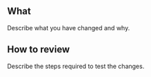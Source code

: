 What
----

Describe what you have changed and why.

How to review
-------------

Describe the steps required to test the changes.

